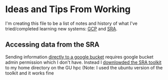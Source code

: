 # Ideas and Tips From Working
I'm creating this file to be a list of notes and history of what I've tried/completed learning new systems: [GCP](https://cloud.google.com/) and [SRA](https://www.ncbi.nlm.nih.gov/sra).

## Accessing data from the SRA
Sending information [directly to a google bucket](https://www.ncbi.nlm.nih.gov/sra/docs/data-delivery/) requires google bucket admin permission which I don't have. Instead I [downlowded the SRA toolkit](https://github.com/ncbi/sra-tools/wiki/02.-Installing-SRA-Toolkit) to my home directory on the GU hpc (Note: I used the ubuntu version of the toolkit and it works fine
